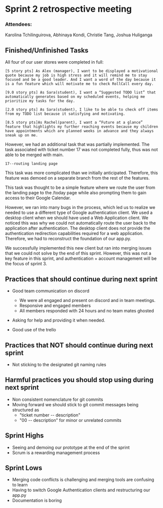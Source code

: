 # Sprint 2 retrospective meeting

### Attendees: 
Karolina Tchilinguirova, Abhinaya Kondi, Christie Tang, Joshua Huliganga 

## Finished/Unfinished Tasks

All four of our user stores were completed in full:


    [5 story pts] As Alex (manager), I want to be displayed a motivational quote because my job is high stress and it will remind me to stay focused and be a good leader. And I want a word of the day because it is a fun feature which will motivate me to check RollCall every day.

    [9.0 story pts] As Sara(student), I want a “Suggested TODO list” that automatically generates based on my scheduled events, helping me prioritize my tasks for the day.

    [2.0 story pts] As Sara(student), I like to be able to check off items from my TODO list because it satisfying and motivating.

    [8.5 story pts]As Rachel(parent), I want a “Future at a glance” feature that highlights my further reaching events because my children have appointments which are planned weeks in advance and they always sneak up on me.

However, we had an additional task that was partially implemented. The task associated with ticket number 17 was not completed fully, thus was not able to be merged with main. 

    17--routing landing page


This task was more complicated than we initially anticipated. Therefore, this feature was demoed on a separate branch from the rest of the features. 

This task was thought to be a simple feature where we route the user from the landing page to the /today page while also prompting them to gain access to their Google Calendar. 

However, we ran into many bugs in the process, which led us to realize we needed to use a different type of Google authentication client. We used a desktop client when we should have used a Web Application client. We noticed this was why we could not automatically route the user back to the application after authentication. The desktop client does not provide the authentication redirection capabilities required for a web application. Therefore, we had to reconstruct the foundation of our app.py. 

We successfully implemented this new client but ran into merging issues that we could not solve by the end of this sprint. However, this was not a key feature in this sprint, and authentication + account management will be the focus of sprint 3. 

## Practices that should continue during next sprint
- Good team communication on discord
    - We were all engaged and present on discord and in team meetings. 
    - Responsive and engaged members
    - All members responded with 24 hours and no team mates ghosted

- Asking for help and providing it when needed.
- Good use of the trello

## Practices that NOT should continue during next sprint
- Not sticking to the designated git naming rules


## Harmful practices you should stop using during next sprint
- Non consistent nomenclature for git commits
- Moving forward we should stick to git commit messages being structured as 
    - "ticket number -- description" 
    - "00 -- description" for minor or unrelated commits

## Sprint Highs
- Seeing and demoing our prototype at the end of the sprint
- Scrum is a rewarding management process

## Sprint Lows
- Merging code conflicts is challenging and merging tools are confusing to learn
- Having to switch Google Authentication clients and restructuring our app.py
- Documentation is boring
